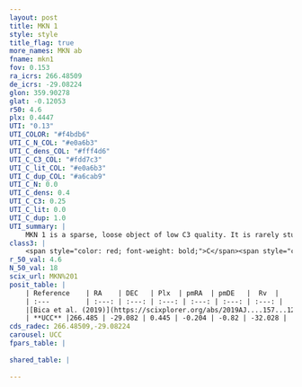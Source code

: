 ```yaml
---
layout: post
title: MKN 1
style: style
title_flag: true
more_names: MKN ab
fname: mkn1
fov: 0.153
ra_icrs: 266.48509
de_icrs: -29.08224
glon: 359.90278
glat: -0.12053
r50: 4.6
plx: 0.4447
UTI: "0.13"
UTI_COLOR: "#f4bdb6"
UTI_C_N_COL: "#e0a6b3"
UTI_C_dens_COL: "#fff4d6"
UTI_C_C3_COL: "#fdd7c3"
UTI_C_lit_COL: "#e0a6b3"
UTI_C_dup_COL: "#a6cab9"
UTI_C_N: 0.0
UTI_C_dens: 0.4
UTI_C_C3: 0.25
UTI_C_lit: 0.0
UTI_C_dup: 1.0
UTI_summary: |
    MKN 1 is a sparse, loose object of low C3 quality. It is rarely studied in the literature, with no articles listed in the last 6 years.<br><br><span style="color: #99180f; font-weight: bold;">Warning: </span>contains less than 25 stars with <i>P>0.5</i> estimated.
class3: |
    <span style="color: red; font-weight: bold;">C</span><span style="color: red; font-weight: bold;">C</span>
r_50_val: 4.6
N_50_val: 18
scix_url: MKN%201
posit_table: |
    | Reference    | RA    | DEC   | Plx  | pmRA  | pmDE   |  Rv  |
    | :---         | :---: | :---: | :---: | :---: | :---: | :---: |
    |[Bica et al. (2019)](https://scixplorer.org/abs/2019AJ....157...12B) | 266.447 | -29.087 | -- | -- | -- | -- |
    | **UCC** |266.485 | -29.082 | 0.445 | -0.204 | -0.82 | -32.028 | 
cds_radec: 266.48509,-29.08224
carousel: UCC
fpars_table: |
    
shared_table: |
    
---
```

